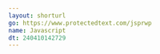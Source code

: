 ```yaml
---
layout: shorturl
go: https://www.protectedtext.com/jsprwp
name: Javascript
dt: 240410142729
---
```

